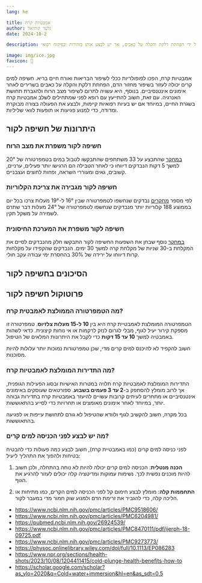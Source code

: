 ```yaml
---
lang: he 

title: אמבטיות קרח
author: גלעד קותיאל
date: 2024-10-2

description: אמבטיות קרח יכולות לשפר את הבריאות על ידי הפחתת דלקת והקלה על כאבים, אך יש לבצע אותן בזהירות ובפיקוח רפואי.

image: img/ice.jpg
favicon: 🛀
---
```


אמבטיות קרח, הפכו לפופולריות ככלי לשיפור הבריאות ואורח חיים בריא. חשיפה למים קרים יכולה לעזור בשיפור מחזור הדם, הפחתת דלקת והקלה על כאבים בשרירים לאחר אימונים אינטנסיביים. בנוסף, היא עשויה לתרום לשיפור מצב הרוח ולהגברת תחושת האנרגיה. עם זאת, חשוב להתייעץ עם רופא לפני שמתחילים לשלב אמבטיות קרח בשגרת החיים, במיוחד אם יש בעיות רפואיות קיימות, ולבצע את הפעולה בצורה מבוקרת ומדודה, כדי למנוע פגיעות או תופעות לוואי שליליות.

## היתרונות של חשיפה לקור

### חשיפה לקור משפרת את מצב הרוח

[במחקר](https://www.ncbi.nlm.nih.gov/pmc/articles/PMC9953392/) שהתבצע על 33 משתתפים שהתבקשו לטבול במים בטמפרטורה של 20° למשך 5 דקות הנבדקים דיווחו כי לאחר הטבילה הם הרגישו יותר פעילים, ערניים, קשובים, גאים ומעוררי השראה, ופחות לחוצים ועצבניים.


### חשיפה לקור מגבירה את צריכת הקלוריות

לפי מספר [מחקרים](https://www.ncbi.nlm.nih.gov/pmc/articles/PMC9273773/pdf/fphys-13-917084.pdf) נבדקים שנחשפו לטמפרטורה שבין 16° ל-19° מעלות צרכו בכל יום בממוצע 188 קלוריות יותר מנבדקים שנחשפו לטמפרטורה של 24° מעלות דבר שתרם לשמירה על משקל תקין.

### חשיפה לקור משפרת את המערכת החיסונית

[במחקר](https://www.ncbi.nlm.nih.gov/pmc/articles/PMC5025014/) נוסף שבחן את השפעות החשיפה לקור התבקשו חלק מהנבדקים לסיים את המקלחת ב-30 שניות של מקלחת קרה למשך 30 ימים. 
הנבדקים שהקפידו על מקלחות קרות דיווחו על ירידה של 30% בהחסרת ימי עבודה עקב חולי.
 
## הסיכונים בחשיפה לקור

## פרוטוקול חשיפה לקור

### מה הטמפרטורה הממולצת לאמבטית קרח?

הטמפרטורה המומלצת לאמבטיית קרח היא בין **10 ל-15 מעלות צלזיוס**. טמפרטורה זו מספקת קירור יעיל לגוף, מבלי לגרום לנזק לרקמות או אי נוחות קיצונית. כדאי לשהות באמבטיה למשך **10 עד 15 דקות** כדי לקבל את היתרונות המלאים של הטיפול.

חשוב להקפיד לא להיכנס למים קרים מדי, שכן טמפרטורות נמוכות יותר עלולות להיות מסוכנות.

### מה התדירות המומלצת לאמבטיות קרח?

התדירות המומלצת לאמבטיות קרח תלויה במטרות האישיות ובסוג הפעילות הגופנית, אך לרוב מומלץ להסתפק ב-**2 עד 3 פעמים בשבוע**. ספורטאים שעוסקים באימונים אינטנסיביים או מתחרים לעיתים קרובות עשויים להיעזר באמבטיות קרח בתדירות גבוהה יותר, במיוחד לאחר אימונים מאומצים או תחרויות כדי לסייע בהתאוששות.

בכל מקרה, חשוב להקשיב לגוף ולוודא שהטיפול לא גורם לתחושת עייפות או לפגיעה בהתאוששות.

### מה יש לבצע לפני הכניסה למים קרים?

לפני כניסה למים קרים (כמו באמבטיית קרח), חשוב לבצע כמה פעולות כדי להבטיח בטיחות ולהפוך את התהליך ליעיל:

1. **הכנה מנטלית**: הכניסה למים קרים יכולה להיות לא נוחה בהתחלה, ולכן חשוב להיות מוכנים נפשית לכך. נשימות עמוקות ומדיטציה קלה יכולים לעזור להרגיע את הגוף.

2. **התחממות קלה**: מומלץ לבצע חימום קל לפני הכניסה למים הקרים, כמו מתיחות או הליכה קלה, כדי להגביר את זרימת הדם ולמנוע שוק חמור מדי במעבר לקור.

- https://www.ncbi.nlm.nih.gov/pmc/articles/PMC9518606/
- https://www.ncbi.nlm.nih.gov/pmc/articles/PMC6204981/
- https://pubmed.ncbi.nlm.nih.gov/26924539/
- https://www.ncbi.nlm.nih.gov/pmc/articles/PMC8470111/pdf/ijerph-18-09725.pdf
- https://www.ncbi.nlm.nih.gov/pmc/articles/PMC9273773/
- https://physoc.onlinelibrary.wiley.com/doi/full/10.1113/EP086283
- https://www.npr.org/sections/health-shots/2023/10/08/1204411415/cold-plunge-health-benefits-how-to
- https://scholar.google.com/scholar?as_ylo=2020&q=Cold+water+immersion&hl=en&as_sdt=0,5
